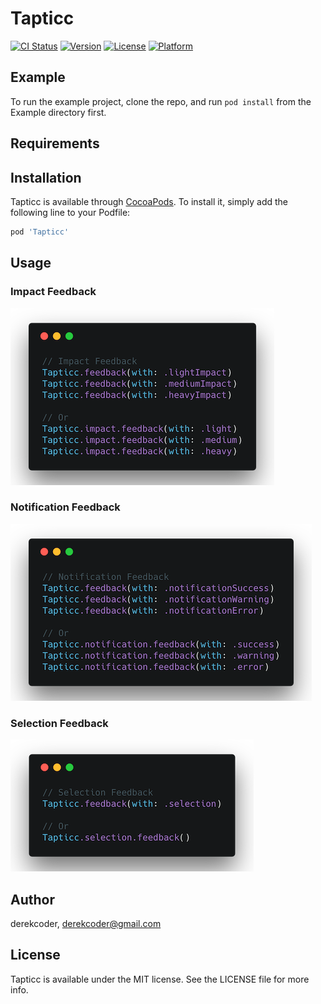 # Tapticc

[![CI Status](https://img.shields.io/travis/derekcoder@gmail.com/Tapticc.svg?style=flat)](https://travis-ci.org/derekcoder@gmail.com/Tapticc)
[![Version](https://img.shields.io/cocoapods/v/Tapticc.svg?style=flat)](https://cocoapods.org/pods/Tapticc)
[![License](https://img.shields.io/cocoapods/l/Tapticc.svg?style=flat)](https://cocoapods.org/pods/Tapticc)
[![Platform](https://img.shields.io/cocoapods/p/Tapticc.svg?style=flat)](https://cocoapods.org/pods/Tapticc)

## Example

To run the example project, clone the repo, and run `pod install` from the Example directory first.

## Requirements

## Installation

Tapticc is available through [CocoaPods](https://cocoapods.org). To install
it, simply add the following line to your Podfile:

```ruby
pod 'Tapticc'
```

## Usage

### Impact Feedback

![alt text](/Tapticc/Assets/impact.png)

### Notification Feedback

![alt text][NotificationImage]

### Selection Feedback

![alt text][SelectionImage]

## Author

derekcoder, derekcoder@gmail.com

## License

Tapticc is available under the MIT license. See the LICENSE file for more info.

[ImpactImage]: /Tapticc/Assets/impact.png
[NotificationImage]: /Tapticc/Assets/notification.png
[SelectionImage]: /Tapticc/Assets/selection.png
